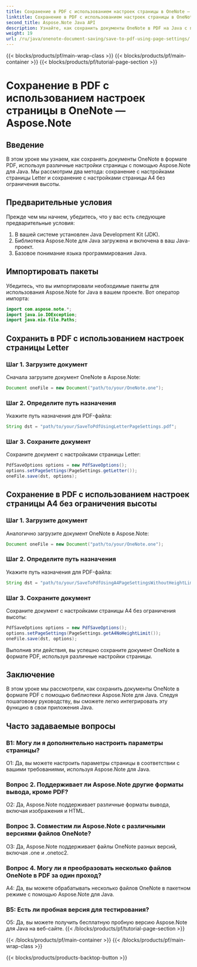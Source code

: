 ```yaml
---
title: Сохранение в PDF с использованием настроек страницы в OneNote — Aspose.Note
linktitle: Сохранение в PDF с использованием настроек страницы в OneNote — Aspose.Note
second_title: Aspose.Note Java API
description: Узнайте, как сохранить документы OneNote в PDF на Java с помощью библиотеки Aspose.Note. Пошаговое руководство с примерами кода для различных настроек страницы.
weight: 19
url: /ru/java/onenote-document-saving/save-to-pdf-using-page-settings/
---
```


{{< blocks/products/pf/main-wrap-class >}}
{{< blocks/products/pf/main-container >}}
{{< blocks/products/pf/tutorial-page-section >}}

# Сохранение в PDF с использованием настроек страницы в OneNote — Aspose.Note

## Введение

В этом уроке мы узнаем, как сохранять документы OneNote в формате PDF, используя различные настройки страницы с помощью Aspose.Note для Java. Мы рассмотрим два метода: сохранение с настройками страницы Letter и сохранение с настройками страницы A4 без ограничения высоты.

## Предварительные условия

Прежде чем мы начнем, убедитесь, что у вас есть следующие предварительные условия:

1. В вашей системе установлен Java Development Kit (JDK).
2. Библиотека Aspose.Note для Java загружена и включена в ваш Java-проект.
3. Базовое понимание языка программирования Java.

## Импортировать пакеты

Убедитесь, что вы импортировали необходимые пакеты для использования Aspose.Note for Java в вашем проекте. Вот оператор импорта:

```java
import com.aspose.note.*;
import java.io.IOException;
import java.nio.file.Paths;
```

## Сохранить в PDF с использованием настроек страницы Letter

### Шаг 1. Загрузите документ

Сначала загрузите документ OneNote в Aspose.Note:

```java
Document oneFile = new Document("path/to/your/OneNote.one");
```

### Шаг 2. Определите путь назначения

Укажите путь назначения для PDF-файла:

```java
String dst = "path/to/your/SaveToPdfUsingLetterPageSettings.pdf";
```

### Шаг 3. Сохраните документ

Сохраните документ с настройками страницы Letter:

```java
PdfSaveOptions options = new PdfSaveOptions();
options.setPageSettings(PageSettings.getLetter());
oneFile.save(dst, options);
```

## Сохранение в PDF с использованием настроек страницы A4 без ограничения высоты

### Шаг 1. Загрузите документ

Аналогично загрузите документ OneNote в Aspose.Note:

```java
Document oneFile = new Document("path/to/your/OneNote.one");
```

### Шаг 2. Определите путь назначения

Укажите путь назначения для PDF-файла:

```java
String dst = "path/to/your/SaveToPdfUsingA4PageSettingsWithoutHeightLimit.pdf";
```

### Шаг 3. Сохраните документ

Сохраните документ с настройками страницы А4 без ограничения высоты:

```java
PdfSaveOptions options = new PdfSaveOptions();
options.setPageSettings(PageSettings.getA4NoHeightLimit());
oneFile.save(dst, options);
```

Выполнив эти действия, вы успешно сохраните документ OneNote в формате PDF, используя различные настройки страницы.

## Заключение

В этом уроке мы рассмотрели, как сохранить документы OneNote в формате PDF с помощью библиотеки Aspose.Note для Java. Следуя пошаговому руководству, вы сможете легко интегрировать эту функцию в свои приложения Java.

## Часто задаваемые вопросы

### В1: Могу ли я дополнительно настроить параметры страницы?

О1: Да, вы можете настроить параметры страницы в соответствии с вашими требованиями, используя Aspose.Note для Java.

### Вопрос 2. Поддерживает ли Aspose.Note другие форматы вывода, кроме PDF?

О2: Да, Aspose.Note поддерживает различные форматы вывода, включая изображения и HTML.

### Вопрос 3. Совместим ли Aspose.Note с различными версиями файлов OneNote?

О3: Да, Aspose.Note поддерживает файлы OneNote разных версий, включая .one и .onetoc2.

### Вопрос 4. Могу ли я преобразовать несколько файлов OneNote в PDF за один проход?

A4: Да, вы можете обрабатывать несколько файлов OneNote в пакетном режиме с помощью Aspose.Note для Java.

### В5: Есть ли пробная версия для тестирования?

О5: Да, вы можете получить бесплатную пробную версию Aspose.Note для Java на веб-сайте.
{{< /blocks/products/pf/tutorial-page-section >}}

{{< /blocks/products/pf/main-container >}}
{{< /blocks/products/pf/main-wrap-class >}}

{{< blocks/products/products-backtop-button >}}
